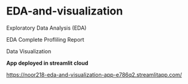 # EDA-and-visualization

Exploratory Data Analysis (EDA)

EDA Complete Profliling Report

Data Visualization

**App deployed in streamlit cloud**

https://noor218-eda-and-visualization-app-e786q2.streamlitapp.com/

